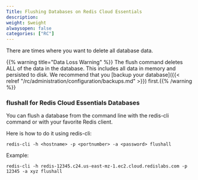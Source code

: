 ```yaml
---
Title: Flushing Databases on Redis Cloud Essentials
description:
weight: $weight
alwaysopen: false
categories: ["RC"]
---
```

There are times where you want to delete all database data.

{{% warning title="Data Loss Warning" %}} The flush command deletes ALL of the data in the database. This
includes all data in memory and persisted to disk. We recommend that you
[backup your database]({{< relref "/rc/administration/configuration/backups.md" >}}) first.{{% /warning %}}

### flushall for Redis Cloud Essentials Databases

You can flush a database from the command line with the redis-cli command or with
your favorite Redis client.

Here is how to do it using redis-cli:

```src
redis-cli -h <hostname> -p <portnumber> -a <password> flushall
```

Example:

```src
redis-cli -h redis-12345.c24.us-east-mz-1.ec2.cloud.redislabs.com -p 12345 -a xyz flushall
```
